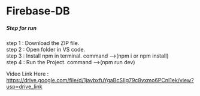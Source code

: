 # Firebase-DB

<h5>Step for run</h5>

step 1 : Download the ZIP file. <br>
step 2 : Open folder in VS code. <br>
step 3 : Install npm in terminal. command -->(npm i or npm install) <br>
step 4 : Run the Project. command -->(npm run dev) <br>

Video Link Here :  https://drive.google.com/file/d/1javbxfuYgaBcSIIg79c8vxmo6PCnI1ek/view?usp=drive_link
